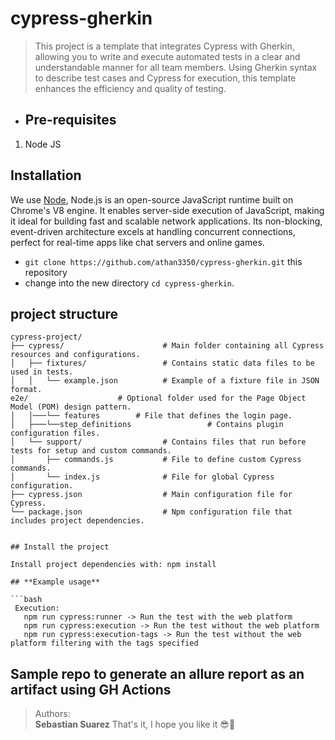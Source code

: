 # cypress-gherkin

> This project is a template that integrates Cypress with Gherkin, allowing you to write and execute automated tests in a clear and understandable manner for all team members. Using Gherkin syntax to describe test cases and Cypress for execution, this template enhances the efficiency and quality of testing.


- ## Pre-requisites

1. Node JS

## **Installation**

We use [Node](https://nodejs.org/en), Node.js is an open-source JavaScript runtime built on Chrome's V8 engine. It enables server-side execution of JavaScript, making it ideal for building fast and scalable network applications. Its non-blocking, event-driven architecture excels at handling concurrent connections, perfect for real-time apps like chat servers and online games. 

* `git clone https://github.com/athan3350/cypress-gherkin.git` this repository
* change into the new directory `cd cypress-gherkin`.

## **project structure**

```plaintext
cypress-project/
├── cypress/                      # Main folder containing all Cypress resources and configurations.
│   ├── fixtures/                 # Contains static data files to be used in tests.
│   │   └── example.json          # Example of a fixture file in JSON format.
e2e/                    # Optional folder used for the Page Object Model (POM) design pattern.
│   │───└── features        # File that defines the login page.
│   ├───└──step_definitions                 # Contains plugin configuration files.
│   └── support/                  # Contains files that run before tests for setup and custom commands.
│       ├── commands.js           # File to define custom Cypress commands.
│       └── index.js              # File for global Cypress configuration.
├── cypress.json                  # Main configuration file for Cypress.
└── package.json                  # Npm configuration file that includes project dependencies.


## Install the project

Install project dependencies with: npm install

## **Example usage**

```bash  
 Execution: 
   npm run cypress:runner -> Run the test with the web platform
   npm run cypress:execution -> Run the test without the web platform
   npm run cypress:execution-tags -> Run the test without the web platform filtering with the tags specified
```


##  Sample repo to generate an allure report as an artifact using GH Actions

> Authors:  
> **Sebastian Suarez**
> That's it, I hope you like it :sunglasses::metal: